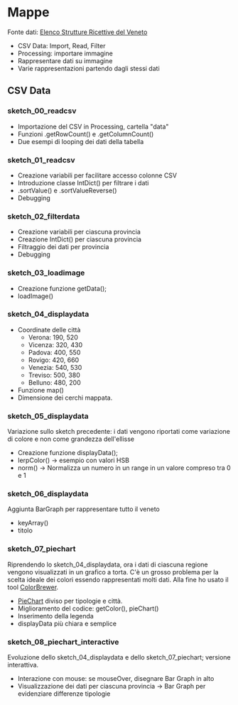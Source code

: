 # Mappe
Fonte dati: [Elenco Strutture Ricettive del Veneto](http://dati.veneto.it/dataset/elenco-strutture-ricettive-del-veneto)

* CSV Data: Import, Read, Filter
* Processing: importare immagine
* Rappresentare dati su immagine
* Varie rappresentazioni partendo dagli stessi dati

## CSV Data

### sketch_00_readcsv
* Importazione del CSV in Processing, cartella "data"
* Funzioni .getRowCount() e .getColumnCount()
* Due esempi di looping dei dati della tabella

### sketch_01_readcsv
* Creazione variabili per facilitare accesso colonne CSV
* Introduzione classe IntDict() per filtrare i dati
* .sortValue() e .sortValueReverse()
* Debugging

### sketch_02_filterdata
* Creazione variabili per ciascuna provincia
* Creazione IntDict() per ciascuna provincia
* Filtraggio dei dati per provincia
* Debugging

### sketch_03_loadimage
* Creazione funzione getData();
* loadImage()

### sketch_04_displaydata
* Coordinate delle città
  * Verona: 190, 520
  * Vicenza: 320, 430
  * Padova: 400, 550
  * Rovigo: 420, 660
  * Venezia: 540, 530
  * Treviso: 500, 380
  * Belluno: 480, 200
* Funzione map()
* Dimensione dei cerchi mappata.

### sketch_05_displaydata
Variazione sullo sketch precedente: i dati vengono riportati come variazione di colore e non come grandezza dell'ellisse
* Creazione funzione displayData();
* lerpColor() -> esempio con valori HSB
* norm() -> Normalizza un numero in un range in un valore compreso tra 0 e 1

### sketch_06_displaydata
Aggiunta BarGraph per rappresentare tutto il veneto
* keyArray()
* titolo

### sketch_07_piechart
Riprendendo lo sketch_04_displaydata, ora i dati di ciascuna regione vengono visualizzati in un grafico a torta. C'è un grosso problema per la scelta ideale dei colori essendo rappresentati molti dati. Alla fine ho usato il tool [ColorBrewer](http://colorbrewer2.org).
* [PieChart](https://processing.org/examples/piechart.html) diviso per tipologie e città.
* Miglioramento del codice: getColor(), pieChart()
* Inserimento della legenda
* displayData più chiara e semplice

### sketch_08_piechart_interactive
Evoluzione dello sketch_04_displaydata e dello sketch_07_piechart; versione interattiva.
* Interazione con mouse: se mouseOver, disegnare Bar Graph in alto
* Visualizzazione dei dati per ciascuna provincia -> Bar Graph per evidenziare differenze tipologie
